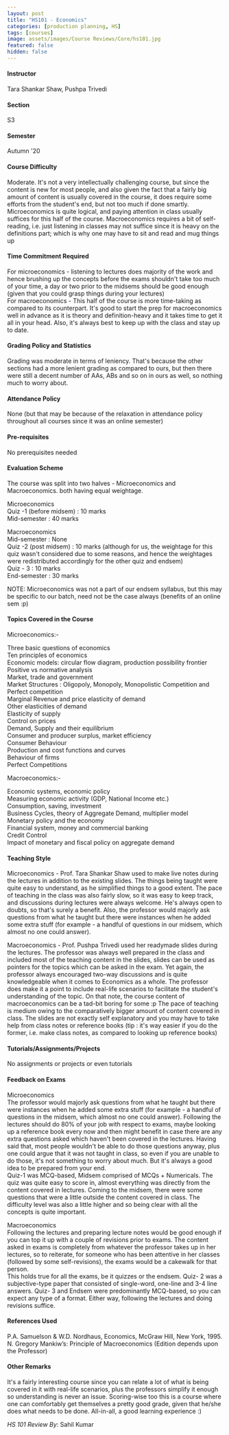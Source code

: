 ```yaml
---
layout: post
title: "HS101 - Economics"
categories: [production planning, HS]
tags: [courses]
image: assets/images/Course Reviews/Core/hs101.jpg
featured: false
hidden: false
---
```


#### Instructor
Tara Shankar Shaw, Pushpa Trivedi

#### Section
S3

#### Semester
Autumn '20

#### Course Difficulty
Moderate. It's not a very intellectually challenging course, but since the content is new for most people, and also given the fact that a fairly big amount of content is usually covered in the course, it does require some efforts from the student's end, but not too much if done smartly. Microeconomics is quite logical, and paying attention in class usually suffices for this half of the course. Macroeconomics requires a bit of self-reading, i.e. just listening in classes may not suffice since it is heavy on the definitions part; which is why one may have to sit and read and mug things up 

#### Time Commitment Required
For microeconomics - listening to lectures does majority of the work and hence brushing up the concepts before the exams shouldn't take too much of your time, a day or two prior to the midsems should be good enough (given that you could grasp things during your lectures)  
For macroeconomics - This half of the course is more time-taking as compared to its counterpart. It's good to start the prep for macroeconomics well in advance as it is theory and definition-heavy and it takes time to get it all in your head. Also, it's always best to keep up with the class and stay up to date. 

#### Grading Policy and Statistics
Grading was moderate in terms of leniency. That's because the other sections had a more lenient grading as compared to ours, but then there were still a decent number of AAs, ABs and so on in ours as well, so nothing much to worry about. 

#### Attendance Policy
None (but that may be because of the relaxation in attendance policy throughout all courses since it was an online semester)

#### Pre-requisites
No prerequisites needed

#### Evaluation Scheme
The course was split into two halves -  Microeconomics and Macroeconomics. both having equal weightage.   
  
Microeconomics  
Quiz -1 (before midsem) : 10 marks  
Mid-semester : 40 marks  
  
Macroeconomics  
Mid-semester : None  
Quiz -2 (post midsem) : 10 marks (although for us, the weightage for this quiz wasn't considered due to some reasons, and hence the weightages were redistributed accordingly for the other quiz and endsem)  
Quiz - 3 : 10 marks  
End-semester :  30 marks  
  
NOTE: Microeconomics was not a part of our endsem syllabus, but this may be specific to our batch, need not be the case always (benefits of an online sem :p)

#### Topics Covered in the Course
Microeconomics:-  
  
Three basic questions of economics  
Ten principles of economics  
Economic models: circular flow diagram, production possibility frontier  
Positive vs normative analysis  
Market, trade and government  
Market Structures : Oligopoly, Monopoly, Monopolistic Competition and Perfect competition  
Marginal Revenue and price elasticity of demand  
Other elasticities of demand  
Elasticity of supply  
Control on prices  
Demand, Supply and their equilibrium  
Consumer and producer surplus, market efficiency  
Consumer Behaviour  
Production and cost functions and curves  
Behaviour of firms  
Perfect Competitions  
  
Macroeconomics:-  
  
Economic systems, economic policy  
Measuring economic activity (GDP, National Income etc.)  
Consumption, saving, investment  
Business Cycles, theory of Aggregate Demand, multiplier model  
Monetary policy and the economy  
Financial system, money and commercial banking  
Credit Control  
Impact of monetary and fiscal policy on aggregate demand

#### Teaching Style
Microeconomics - Prof. Tara Shankar Shaw used to make live notes during the lectures in addition to the existing slides. The things being taught were quite easy to understand, as he simplified things to a good extent. The pace of teaching in the class was also fairly slow, so it was easy to keep track, and discussions during lectures were always welcome. He's always open to doubts, so that's surely a benefit. Also, the professor would majorly ask questions from what he taught but there were instances when he added some extra stuff (for example - a handful of questions in our midsem, which almost no one could answer).  
  
Macroeconomics - Prof. Pushpa Trivedi used her readymade slides during the lectures. The professor was always well prepared in the class and included most of the teaching content in the slides, slides can be used as pointers for the topics which can be asked in the exam. Yet again, the professor always encouraged two-way discussions and is quite knowledgeable when it comes to Economics as a whole. The professor does make it a point to include real-life scenarios to facilitate the student's understanding of the topic. On that note, the course content of macroeconomics can be a tad-bit boring for some :p The pace of teaching is medium owing to the comparatively bigger amount of content covered in class. The slides are not exactly self explanatory and you may have to take help from class notes or reference books (tip : it's way easier if you do the former, i.e. make class notes, as compared to looking up reference books)

#### Tutorials/Assignments/Projects
No assignments or projects or even tutorials

#### Feedback on Exams
Microeconomics  
The professor would majorly ask questions from what he taught but there were instances when he added some extra stuff (for example - a handful of questions in the midsem, which almost no one could answer). Following the lectures should do 80% of your job with respect to exams, maybe looking up a reference book every now and then might benefit in case there are any extra questions asked which haven't been covered in the lectures. Having said that, most people wouldn't be able to do those questions anyway, plus one could argue that it was not taught in class, so even if you are unable to do those, it's not something to worry about much. But it's always a good idea to be prepared from your end.   
Quiz-1 was MCQ-based, Midsem comprised of MCQs + Numericals. The quiz was quite easy to score in, almost everything was directly from the content covered in lectures. Coming to the midsem, there were some questions that were a little outside the content covered in class. The difficulty level was also a little higher and so being clear with all the concepts is quite important.    
  
Macroeconomics  
Following the lectures and preparing lecture notes would be good enough if you can top it up with a couple of revisions prior to exams. The content asked in exams is completely from whatever the professor takes up in her lectures, so to reiterate, for someone who has been attentive in her classes (followed by some self-revisions), the exams would be a cakewalk for that person.   
This holds true for all the exams, be it quizzes or the endsem. Quiz- 2 was a subjective-type paper that consisted of single-word, one-line and 3-4 line answers. Quiz- 3 and Endsem were predominantly MCQ-based, so you can expect any type of a format. Either way, following the lectures and doing revisions suffice. 

#### References Used
P.A. Samuelson & W.D. Nordhaus, Economics, McGraw Hill, New York, 1995.  
N. Gregory Mankiw’s: Principle of Macroeconomics (Edition depends upon the Professor)

#### Other Remarks
It's a fairly interesting course since you can relate a lot of what is being covered in it with real-life scenarios, plus the professors simplify it enough so understanding is never an issue. Scoring-wise too this is a course where one can comfortably get themselves a pretty good grade, given that he/she does what needs to be done. All-in-all, a good learning experience :)

*HS 101 Review By:* Sahil Kumar